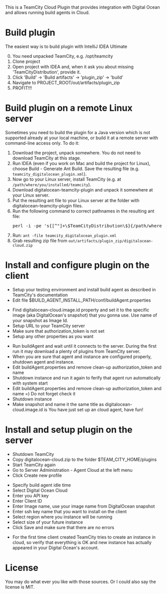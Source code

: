 This is a TeamCity Cloud Plugin that provides integration with Digital Ocean and allows running build agents in Cloud.

Build plugin
===============================
The easiest way is to build plugin with IntelliJ IDEA Ultimate

<ol start=0>
<li>You need unpacked TeamCity, e.g. /opt/teamcity </li>
<li>Clone project</li>
<li>Open project with IDEA and, when it ask you about missing 'TeamCityDistribution', provide it.</li>
<li>Click 'Build' -> 'Build artifacts' -> 'plugin_zip' -> 'build'</li>
<li>Navigate to PROJECT_ROOT/out/artifacts/plugin_zip</li>
<li>PROFIT!!!</li>
</ol>

Build plugin on a remote Linux server
============================
Sometimes you need to build the plugin for a Java version which is not supported already at your local machine, or build it at a remote server with command-line access only. To do it:
<ol>
<li>Download the project, unpack somewhere. You do not need to download TeamCity at this stage.</li>
<li>Run IDEA (even if you work on Mac and build the project for Linux), choose Build - Generate Ant Build. Save the resulting file (e.g. <code>teamcity_digitalocean_plugin.xml</code>).</li>
<li>Now go to your Linux server, install TeamCity (e.g. at <code>/path/where/you/installed/teamcity</code>).</li>
<li>Download digitalocean-teamcity-plugin and unpack it somewhere at your Linux server.</li>
<li>Put the resulting ant file to your Linux server at the folder with digitalocean-teamcity-plugin files.</li>
<li>Run the following command to correct pathnames in the resulting ant file:
<pre>
perl -i -pe 's{[^"]+\$TeamCityDistribution\$}{/path/where/you/installed/teamcity}g' teamcity_digitalocean_plugin.xml
</pre></li>
<li>Run: <code>ant -file teamcity_digitalocean_plugin.xml</code></li>
<li>Grab resulting zip file from <code>out/artifacts/plugin_zip/digitalocean-cloud.zip</code></li>
</ol>

Install and configure plugin on the client
============================================
- Setup your testing environment and install build agent as described in TeamCity's documentation
- Edit file $BUILD_AGENT_INSTALL_PATH/conf/buildAgent.properties
 * Find digitalocean-cloud.image.id property and set it to the specific image (aka DigitalOcean's snapshot) that you gonna use. Use name of your snapshot as Image Id.
 * Setup URL to your TeamCity server
 * Make sure that authorization_token is not set
 * Setup any other properties as you want
- Run buildAgent and wait until it connects to the server. During the first run it may download a plenty of plugins from TeamCity server.
- When you are sure that agent and instance are configured properly, shutdown agent and instance.
- Edit buildAgent.properties and remove clean-up authorization_token and name
- Shutdown instance and run it again to ferify that agent run automatically with system start
- Edit buildAgent.properties and remove clean-up authorization_token and name =) Do not forget check it
- Shutdown instance
- Make snapshot and name it the same title as digitalocean-cloud.image.id is
You have just set up an cloud agent, have fun!

Install and setup plugin on the server
=============================
- Shutdown TeamCity
- Copy digitalocean-cloud.zip to the folder $TEAM_CITY_HOME/plugins
- Start TeamCity again
- Go to Server Administration - Agent Cloud at the left menu
- Click Create new profile
 * Specify build agent idle time
 * Select Digital Ocean Cloud
 * Enter you API key
 * Enter Client ID
 * Enter Image name, use your image name from DigitalOcean snapshot
 * Enter ssh key name that you want to install on the client
 * Select region where you instance will be running
 * Select size of your future instance
 * Click Save and make sure that there are no errors
- For the first time client created TeamCity tries to create an instance in cloud, so verify that everything is OK and new instance has actually appeared in your Digital Ocean's account.

License
=======
You may do what ever you like with those sources. 
Or I could also say the license is MIT.
